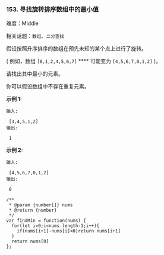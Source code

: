 ### 153. 寻找旋转排序数组中的最小值

难度：Middle

相关话题：`数组`、`二分查找`

假设按照升序排序的数组在预先未知的某个点上进行了旋转。



( 例如，数组 `[0,1,2,4,5,6,7]`  **** 可能变为 `[4,5,6,7,0,1,2]` )。



请找出其中最小的元素。



你可以假设数组中不存在重复元素。



**示例 1:** 





```
输入:

 [3,4,5,1,2]
输出:

 1
```


**示例 2:** 





```
输入:

 [4,5,6,7,0,1,2]
输出:

 0
```



```
/**
 * @param {number[]} nums
 * @return {number}
 */
var findMin = function(nums) {
  for(let i=0;i<nums.length-1;i++){
    if(nums[i+1]-nums[i]<0)return nums[i+1]
  }
  return nums[0]
};



```

